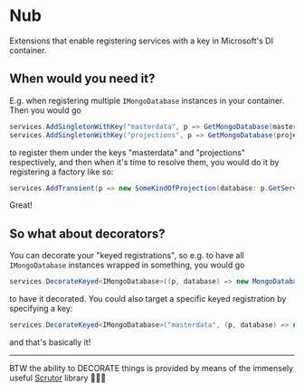 ﻿# Nub

Extensions that enable registering services with a key in Microsoft's DI container.

## When would you need it?

E.g. when registering multiple `IMongoDatabase` instances in your container. Then you would go

```csharp
services.AddSingletonWithKey("masterdata", p => GetMongoDatabase(masterDataConnectionString));
services.AddSingletonWithKey("projections", p => GetMongoDatabase(projectionDatabaseConnectionString));
```

to register them under the keys "masterdata" and "projections" respectively, and then when it's time to resolve them, 
you would do it by registering a factory like so:

```csharp
services.AddTransient(p => new SomeKindOfProjection(database: p.GetServiceByKey<IMongoDatabase>("projections")));
```

Great!

## So what about decorators?

You can decorate your "keyed registrations", so e.g. to have all `IMongoDatabase` instances wrapped in something, you
would go

```csharp
services.DecorateKeyed<IMongoDatabase>((p, database) => new MongoDatabaseDecorator(database: database));
```

to have it decorated. You could also target a specific keyed registration by specifying a key:

```csharp
services.DecorateKeyed<IMongoDatabase>("masterdata", (p, database) => new MongoDatabaseDecorator(database: database));
```

and that's basically it!

---

BTW the ability to DECORATE things is provided by means of the immensely useful [Scrutor](https://github.com/khellang/Scrutor) library 🧨🔥👴
